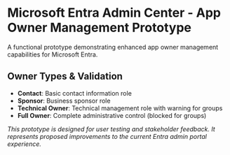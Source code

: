 # Microsoft Entra Admin Center - App Owner Management Prototype

A functional prototype demonstrating enhanced app owner management capabilities for Microsoft Entra.

## Owner Types & Validation
- **Contact**: Basic contact information role
- **Sponsor**: Business sponsor role
- **Technical Owner**: Technical management role with warning for groups
- **Full Owner**: Complete administrative control (blocked for groups)

*This prototype is designed for user testing and stakeholder feedback. It represents proposed improvements to the current Entra admin portal experience.*
